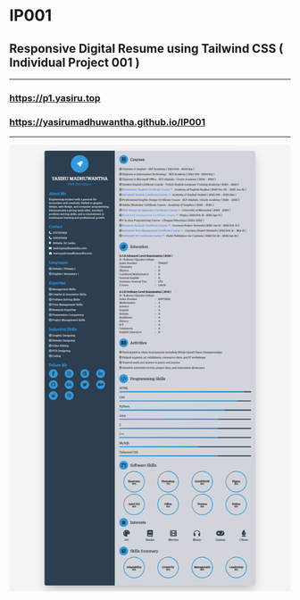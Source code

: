 # <h1 style="align: center"> IP001 </h1>

##  Responsive Digital Resume using Tailwind CSS ( Individual Project 001 )

---

### https://p1.yasiru.top
### https://yasirumadhuwantha.github.io/IP001

---

![Screenshot 01](https://github.com/yasirumadhuwantha/IP001/blob/a9037401f9ae0e6dae12e20b954fdc3e3a0a3d71/screenshots/Full%20Page%20Screenshot%20-%20Desktop.png)
